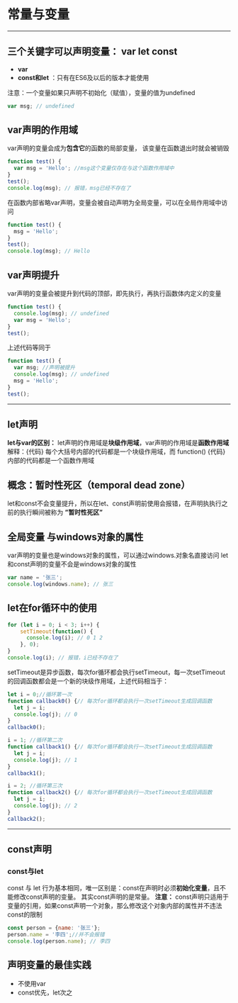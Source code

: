 # 常量与变量
---
## 三个关键字可以声明变量： var let const
- **var**
- **const和let** ：只有在ES6及以后的版本才能使用

注意：一个变量如果只声明不初始化（赋值），变量的值为undefined 
```js
var msg; // undefined
```

## var声明的作用域
var声明的变量会成为**包含它**的函数的局部变量， 该变量在函数退出时就会被销毁
```js
function test() {
  var msg = 'Hello'; //msg这个变量仅存在与这个函数作用域中
}
test();
console.log(msg); // 报错，msg已经不存在了
```
在函数内部省略var声明，变量会被自动声明为全局变量，可以在全局作用域中访问
```js
function test() {
  msg = 'Hello'; 
}
test();
console.log(msg); // Hello
```
## var声明提升
var声明的变量会被提升到代码的顶部，即先执行，再执行函数体内定义的变量
```js
function test() {
  console.log(msg); // undefined
  var msg = 'Hello';
}
test();
```
上述代码等同于
```js
function test() {
  var msg; //声明被提升
  console.log(msg); // undefined
  msg = 'Hello';
}
test();
```
---
## let声明
**let与var的区别：** let声明的作用域是**块级作用域**，var声明的作用域是**函数作用域**
解释：{代码} 每个大括号内部的代码都是一个块级作用域，而  function() {代码} 内部的代码都是一个函数作用域

## 概念：暂时性死区（temporal dead  zone）
let和const不会变量提升，所以在let、const声明前使用会报错，在声明执执行之前的执行瞬间被称为 **”暂时性死区”**

## 全局变量 与windows对象的属性
var声明的变量也是windows对象的属性，可以通过windows.对象名直接访问
let和const声明的变量不会是windows对象的属性
```js
var name = '张三';
console.log(windows.name); // 张三
```
## let在for循环中的使用
```js
for (let i = 0; i < 3; i++) {
    setTimeout(function() {
      console.log(i); // 0 1 2
    }, 0);
}
console.log(i); // 报错，i已经不存在了
```
setTimeout是异步函数，每次for循环都会执行setTimeout，每一次setTimeout的回调函数都会是一个新的块级作用域，上述代码相当于：
```js
let i = 0;//循环第一次
function callback0() {// 每次for循环都会执行一次setTimeout生成回调函数
  let j = i;
  console.log(j); // 0
}
callback0();

i = 1; //循环第二次
function callback1() {// 每次for循环都会执行一次setTimeout生成回调函数
  let j = i;
  console.log(j); // 1
}
callback1();

i = 2; //循环第三次
function callback2() {// 每次for循环都会执行一次setTimeout生成回调函数
  let j = i;
  console.log(j); // 2
}
callback2();
```

---
## const声明

### const与let
const 与 let 行为基本相同，唯一区别是：const在声明时必须**初始化变量**，且不能修改const声明的变量。 其实const声明的是常量。
**注意：** const声明只适用于变量的引用，如果const声明一个对象，那么修改这个对象内部的属性并不违法const的限制
```js
const person = {name: '张三'};
person.name = '李四';//并不会报错
console.log(person.name); // 李四
```
 ## 声明变量的最佳实践
 - 不使用var
 - const优先，let次之